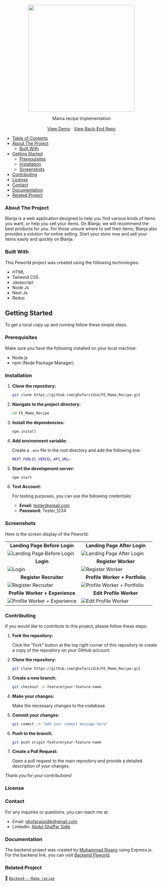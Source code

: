 <br />
  <div align="center">
    <a href="https://github.com/ghofarsidik/FE_Mama_Recipe">
      <img src="https://github.com/ghofarsidik/FE_Mama_Recipe/blob/9daf5fcc248d9e03e6bf7ae9bc7d960cc1fd79fe/assets/images/logos/mama%20recipe.png" width="350"/>
  </a>

  <p align="center">
    Mama recipe Implementation
    <br />
    <br />
   <a href="mama-recipe-ghaffar.vercel.app" target="_blank">View Demo</a>
    ·
    <a href="https://github.com/ghofarsidik/Be_Peworld.git" target="_blank">View Back-End Repo</a>
  </p>
  </div>

- [Table of Contents](#table-of-contents)
- [About The Project](#about-the-project)
  - [Built With](#built-with)
- [Getting Started](#getting-started)
  - [Prerequisites](#prerequisites)
  - [Installation](#installation)
  - [Screenshots](#screenshots)
- [Contributing](#contributing)
- [License](#license)
- [Contact](#contact)
- [Documentation](#documentation)
- [Related Project](#related-project)

### About The Project

Blanja is a web application designed to help you find various kinds of items you want, or help you sell your items. On Blanja, we will recommend the best products for you. For those unsure where to sell their items, Blanja also provides a solution for online selling. Start your store now and sell your items easily and quickly on Blanja.

### Built With

This Peworld project was created using the following technologies:

- HTML
- Tailwind CSS
- Javascript 
- Node Js
- Next Js
- Redux

## Getting Started

To get a local copy up and running follow these simple steps.

### Prerequisites

Make sure you have the following installed on your local machine:

- Node.js
- npm (Node Package Manager)

### Installation

1. **Clone the repository:**

   ```sh
   git clone https://github.com/ghofarsidik/FE_Mama_Recipe.git
   ```

2. **Navigate to the project directory:**

   ```sh
   cd FE_Mama_Recipe
   ```

3. **Install the dependencies:**

   ```sh
   npm install
   ```

4. **Add environment variable:**

   Create a `.env` file in the root directory and add the following line:

   ```sh
   NEXT_PUBLIC_VERCEL_API_URL=
   ```

5. **Start the development server:**

   ```sh
   npm start
   ```

6. **Test Account:**

   For testing purposes, you can use the following credentials:

   - **Email:** tester@gmail.com
   - **Password:** Tester_1234

### Screenshots

Here is the screen display of the Peworld:

<table style="width: 100%;">
  <tr>
    <td style="width: 50%; text-align: center;"><strong>Landing Page Before Login</strong></td>
    <td style="width: 50%; text-align: center;"><strong>Landing Page After Login</strong></td>
  </tr>
  <tr>
    <td style="width: 50%;">
      <img src="https://github.com/ghofarsidik/Peworld/blob/0c0ccdfe1eef842c81062ed8a3a3c531ce88a84f/src/components/images/screenshot/Landing%20Page%20before%20Login.png" alt="Landing Page Before Login">
    </td>
    <td style="width: 50%;">
      <img src="https://github.com/ghofarsidik/Peworld/blob/0c0ccdfe1eef842c81062ed8a3a3c531ce88a84f/src/components/images/screenshot/landing%20Page%20After%20login.png" alt="Landing Page After Login">
    </td>
  </tr>
  <tr>
    <td style="width: 50%; text-align: center;"><strong>Login</strong></td>
    <td style="width: 50%; text-align: center;"><strong>Register Worker</strong></td>
  </tr>
  <tr>
    <td style="width: 50%;">
      <img src="https://github.com/ghofarsidik/Peworld/blob/0c0ccdfe1eef842c81062ed8a3a3c531ce88a84f/src/components/images/screenshot/Login.png" alt="Login">
    </td>
    <td style="width: 50%;">
      <img src="https://github.com/ghofarsidik/Peworld/blob/0c0ccdfe1eef842c81062ed8a3a3c531ce88a84f/src/components/images/screenshot/Register%20Worker.png" alt="Register Worker">
    </td>
  </tr>
  <tr>
    <td style="width: 50%; text-align: center;"><strong>Register Recruiter</strong></td>
    <td style="width: 50%; text-align: center;"><strong>Profile Worker + Portfolio</strong></td>
  </tr>
  <tr>
    <td style="width: 50%;">
      <img src="https://github.com/ghofarsidik/Peworld/blob/0c0ccdfe1eef842c81062ed8a3a3c531ce88a84f/src/components/images/screenshot/Register%20Recruiter.png" alt="Register Recruiter">
    </td>
    <td style="width: 50%;">
      <img src="https://github.com/ghofarsidik/Peworld/blob/0c0ccdfe1eef842c81062ed8a3a3c531ce88a84f/src/components/images/screenshot/profile%20worker%20%2B%20portofolio.png" alt="Profile Worker + Portfolio">
    </td>
  </tr>
  <tr>
    <td style="width: 50%; text-align: center;"><strong>Profile Worker + Experience</strong></td>
    <td style="width: 50%; text-align: center;"><strong>Edit Profile Worker</strong></td>
  </tr>
  <tr>
    <td style="width: 50%;">
      <img src="https://github.com/ghofarsidik/Peworld/blob/0c0ccdfe1eef842c81062ed8a3a3c531ce88a84f/src/components/images/screenshot/profile%20worker%20%2B%20experience.png" alt="Profile Worker + Experience">
    </td>
    <td style="width: 50%;">
      <img src="https://github.com/ghofarsidik/Peworld/blob/0c0ccdfe1eef842c81062ed8a3a3c531ce88a84f/src/components/images/screenshot/edit%20profile%20worker.png" alt="Edit Profile Worker">
    </td>
  </tr>
</table>

### Contributing

If you would like to contribute to this project, please follow these steps:

1. **Fork the repository:**

   Click the "Fork" button at the top right corner of this repository to create a copy of the repository on your GitHub account.

2. **Clone the repository:**

   ```sh
   git clone https://github.com/ghofarsidik/FE_Mama_Recipe.git
   ```

3. **Create a new branch:**

   ```sh
   git checkout -b feature/your-feature-name
   ```

4. **Make your changes:**

   Make the necessary changes to the codebase.

5. **Commit your changes:**

   ```sh
   git commit -m "Add your commit message here"
   ```

6. **Push to the branch:**

   ```sh
   git push origin feature/your-feature-name
   ```

7. **Create a Pull Request:**

   Open a pull request to the main repository and provide a detailed description of your changes.

Thank you for your contributions!


### License




### Contact

For any inquiries or questions, you can reach me at:

- Email: [ghofarassidik@gmail.com](mailto:ghofarassidik@gmail.com)
- LinkedIn: [Abdul Ghaffar Sidik](https://www.linkedin.com/in/abdul-ghaffar-sidik/)


### Documentation

The backend project was created by [Muhammad Risano](https://github.com/muhammadrisano) using Express.js. For the backend link, you can visit [Backend Peworld](https://github.com/ghofarsidik/BE_mama_recipe).


### Related Project
:rocket: [`Backend - Mama recipe`](https://github.com/ghofarsidik/BE_mama_recipe)
